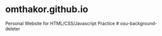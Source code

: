 # omthakor.github.io
Personal Website for HTML/CSS/Javascript Practice
#   o s u - b a c k g r o u n d - d e l e t e r  
 